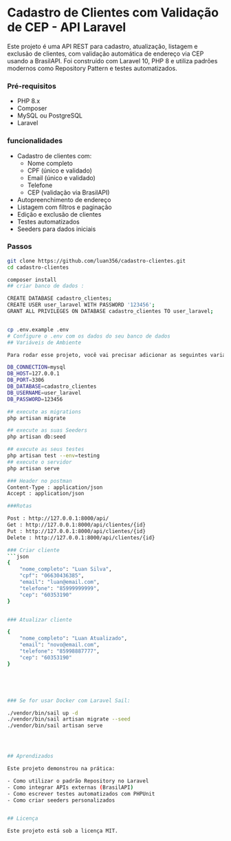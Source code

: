 # Cadastro de Clientes com Validação de CEP - API Laravel

Este projeto é uma API REST para cadastro, atualização, listagem e exclusão de clientes, com validação automática de endereço via CEP usando a BrasilAPI. Foi construído com Laravel 10, PHP 8 e utiliza padrões modernos como Repository Pattern e testes automatizados.

### Pré-requisitos

- PHP 8.x
- Composer
- MySQL ou PostgreSQL
- Laravel 

### funcionalidades 
- Cadastro de clientes com:
  - Nome completo
  - CPF (único e validado)
  - Email (único e validado)
  - Telefone
  - CEP (validação via BrasilAPI)
- Autopreenchimento de endereço
- Listagem com filtros e paginação
- Edição e exclusão de clientes
- Testes automatizados
- Seeders para dados iniciais






### Passos

```bash
git clone https://github.com/luan356/cadastro-clientes.git
cd cadastro-clientes

composer install
## criar banco de dados :

CREATE DATABASE cadastro_clientes;
CREATE USER user_laravel WITH PASSWORD '123456';
GRANT ALL PRIVILEGES ON DATABASE cadastro_clientes TO user_laravel;


cp .env.example .env
# Configure o .env com os dados do seu banco de dados
## Variáveis de Ambiente

Para rodar esse projeto, você vai precisar adicionar as seguintes variáveis de ambiente no seu .env

DB_CONNECTION=mysql
DB_HOST=127.0.0.1
DB_PORT=3306
DB_DATABASE=cadastro_clientes
DB_USERNAME=user_laravel
DB_PASSWORD=123456

## execute as migrations
php artisan migrate

## execute as suas Seeders
php artisan db:seed

## execute as seus testes
php artisan test --env=testing
## execute o servidor
php artisan serve

### Header no postman 
Content-Type : application/json
Accept : application/json

###Rotas

Post : http://127.0.0.1:8000/api/
Get : http://127.0.0.1:8000/api/clientes/{id}
Put : http://127.0.0.1:8000/api/clientes/{id}
Delete : http://127.0.0.1:8000/api/clientes/{id}

### Criar cliente
```json
{
    "nome_completo": "Luan Silva",
    "cpf": "06630436385",
    "email": "luan@email.com",
    "telefone": "85999999999",
    "cep": "60353190"
}


### Atualizar cliente

{
    "nome_completo": "Luan Atualizado",
    "email": "novo@email.com",
    "telefone": "85998887777",
    "cep": "60353190"
}





### Se for usar Docker com Laravel Sail:

./vendor/bin/sail up -d
./vendor/bin/sail artisan migrate --seed
./vendor/bin/sail artisan serve




## Aprendizados

Este projeto demonstrou na prática:

- Como utilizar o padrão Repository no Laravel
- Como integrar APIs externas (BrasilAPI)
- Como escrever testes automatizados com PHPUnit
- Como criar seeders personalizados


## Licença

Este projeto está sob a licença MIT.
